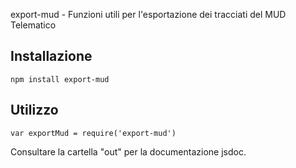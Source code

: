 export-mud - Funzioni utili per l'esportazione dei tracciati del MUD Telematico

## Installazione

    npm install export-mud

## Utilizzo

    var exportMud = require('export-mud')


Consultare la cartella "out" per la documentazione jsdoc.

